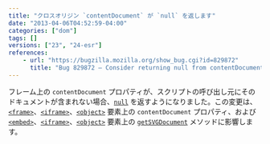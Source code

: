 ```yaml
---
title: "クロスオリジン `contentDocument` が `null` を返します"
date: "2013-04-06T04:52:59-04:00"
categories: ["dom"]
tags: []
versions: ["23", "24-esr"]
references:
    - url: "https://bugzilla.mozilla.org/show_bug.cgi?id=829872"
      title: "Bug 829872 – Consider returning null from contentDocument getters when the caller does not subsume the document"
---
```

フレーム上の `contentDocument` プロパティが、スクリプトの呼び出し元にそのドキュメントが含まれない場合、[`null`](https://developer.mozilla.org/docs/Web/JavaScript/Reference/Global_Objects/null) を返すようになりました。この変更は、[`<frame>`](https://developer.mozilla.org/docs/Web/HTML/Element/frame)、[`<iframe>`](https://developer.mozilla.org/docs/Web/HTML/Element/iframe)、[`<object>`](https://developer.mozilla.org/docs/Web/HTML/Element/object) 要素上の `contentDocument` プロパティ、および [`<embed>`](https://developer.mozilla.org/docs/Web/HTML/Element/embed)、[`<iframe>`](https://developer.mozilla.org/docs/Web/HTML/Element/iframe)、[`<object>`](https://developer.mozilla.org/docs/Web/HTML/Element/object) 要素上の [`getSVGDocument`](https://developer.mozilla.org/docs/Web/SVG/Scripting#_.E6.96.87.E6.9B.B8.E9.96.93.E3.81.AE.E3.82.B9.E3.82.AF.E3.83.AA.E3.83.97.E3.83.86.E3.82.A3.E3.83.B3.E3.82.B0_-_.E5.9F.8B.E3.82.81.E8.BE.BC.E3.81.BF_SVG_.E3.81.AE.E5.8F.82.E7.85.A7_) メソッドに影響します。
